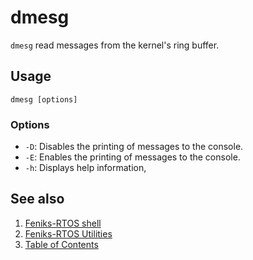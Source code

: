 # dmesg

`dmesg` read messages from the kernel's ring buffer.

## Usage

```console
dmesg [options]
```

### Options

- `-D`: Disables the printing of messages to the console.
- `-E`: Enables the printing of messages to the console.
- `-h`: Displays help information,

## See also

1. [Feniks-RTOS shell](../index.md)
2. [Feniks-RTOS Utilities](../../index.md)
3. [Table of Contents](../../../index.md)

